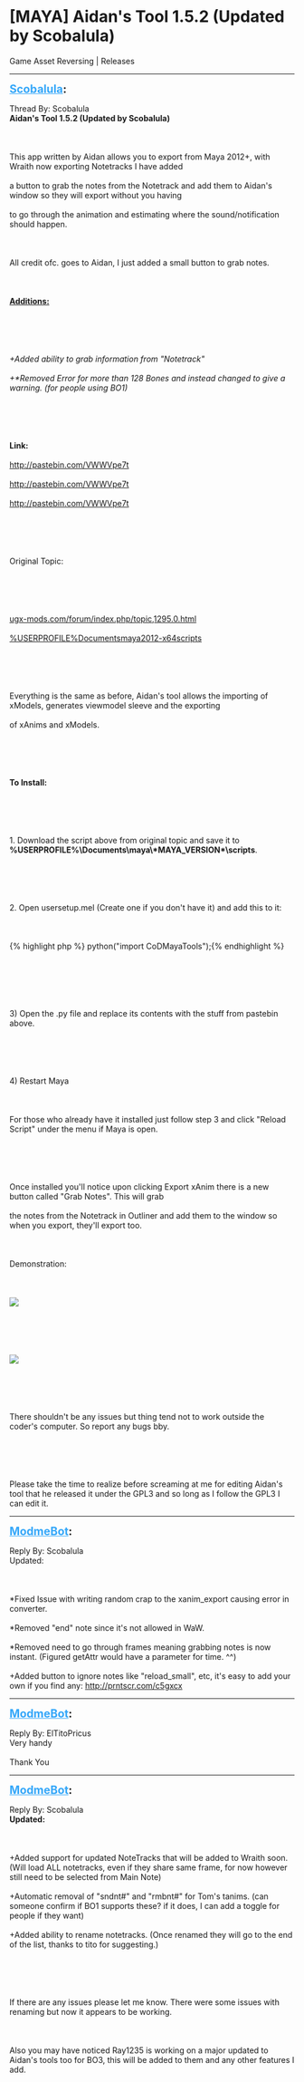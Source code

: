 # [MAYA] Aidan's Tool 1.5.2 (Updated by Scobalula)
Game Asset Reversing | Releases

---
<strong style="font-size: 1.4em;"><span style="text-decoration: underline;text-decoration-color: #34a7f9;"><span style="color:#34a7f9;">Scobalula</span></span>:</strong>

<p>Thread By: Scobalula<br /><strong>Aidan&#39;s Tool 1.5.2 (Updated by Scobalula)</strong><br /><br /><br /><br />This app written by Aidan allows you to export from Maya 2012+, with Wraith now exporting Notetracks I have added <br /><br />a button to grab the notes from the Notetrack and add them to Aidan&#39;s window so they will export without you having<br /><br />to go through the animation and estimating where the sound/notification should happen.<br /><br /><br /><br />All credit ofc. goes to Aidan, I just added a small button to grab notes.<br /><br /><br /><br /><span style="text-decoration: underline"><strong>Additions:</strong></span><br /><br /><br /><br /><br /><br /><em>+Added ability to grab information from &quot;Notetrack&quot;</em><br /><br /><em>+*Removed Error for more than 128 Bones and instead changed to give a warning. (for people using BO1)</em><br /><br /><br /><br /><br /><br /><strong>Link:</strong><br /><br /><a href="http://pastebin.com/VWWVpe7t">http://pastebin.com/VWWVpe7t</a><br /><br /><a href="http://pastebin.com/VWWVpe7t">http://pastebin.com/VWWVpe7t</a><br /><br /><a href="http://pastebin.com/VWWVpe7t">http://pastebin.com/VWWVpe7t</a><br /><br /><br /><br /><br /><br />Original Topic:<br /><br /><br /><br /><br /><br /><a href=""http://ugx-mods.com/forum/index.php/topic,1295.0.html"">ugx-mods.com/forum/index.php/topic,1295.0.html</a><br /><br /><a href="%USERPROFILE%Documentsmaya2012-x64scripts">%USERPROFILE%Documentsmaya2012-x64scripts</a><br /><br /><br /><br /><br /><br />Everything is the same as before, Aidan&#39;s tool allows the importing of xModels, generates viewmodel sleeve and the exporting<br /><br />of xAnims and xModels.<br /><br /><br /><br /><br /><br /><strong>To Install:</strong><br /><br /><br /><br /><br /><br />1. Download the script above from original topic and save it to <strong>%USERPROFILE%\Documents\maya\*MAYA_VERSION*\scripts</strong>.<br /><br /><br /><br /><br /><br />2. Open usersetup.mel (Create one if you don&#39;t have it) and add this to it:<br /><br /><br /><br />{% highlight php %}
python("import CoDMayaTools");{% endhighlight %}
<br /><br /><br /><br /><br /><br /><br />3) Open the .py file and replace its contents with the stuff from pastebin above.<br /><br /><br /><br /><br /><br />4) Restart Maya<br /><br /><br /><br />For those who already have it installed just follow step 3 and click &quot;Reload Script&quot; under the menu if Maya is open.<br /><br /><br /><br /><br /><br />Once installed you&#39;ll notice upon clicking Export xAnim there is a new button called &quot;Grab Notes&quot;. This will grab<br /><br />the notes from the Notetrack in Outliner and add them to the window so when you export, they&#39;ll export too.<br /><br /><br /><br />Demonstration:<br /><br /><br /><br /><img style="max-width: 500px;" src="https://i.gyazo.com/40597536a8623d92327754b32c5f1013.gif"><br /><br /><br /><br /><br /><br /><img style="max-width: 500px;" src="https://i.gyazo.com/295cd6aaf5f0f2864f2326a4494fb1fc.gif"><br /><br /><br /><br /><br /><br />There shouldn&#39;t be any issues but thing tend not to work outside the coder&#39;s computer.  So report any bugs bby. <br /><br /><br /><br /><br /><br />Please take the time to realize before screaming at me for editing Aidan&#39;s tool that he released it under the GPL3 and so long as I follow the GPL3 I can edit it.</p>

---
<strong style="font-size: 1.4em;"><span style="text-decoration: underline;text-decoration-color: #34a7f9;"><span style="color:#34a7f9;">ModmeBot</span></span>:</strong>

<p>Reply By: Scobalula<br />Updated:<br /><br /><br /><br />*Fixed Issue with writing random crap to the xanim_export causing error in converter.<br /><br />*Removed &quot;end&quot; note since it&#39;s not allowed in WaW.<br /><br />*Removed need to go through frames meaning grabbing notes is now instant. (Figured getAttr would have a parameter for time. ^^)<br /><br />+Added button to ignore notes like &quot;reload_small&quot;, etc, it&#39;s easy to add your own if you find any: <a href="http://prntscr.com/c5gxcx">http://prntscr.com/c5gxcx</a></p>

---
<strong style="font-size: 1.4em;"><span style="text-decoration: underline;text-decoration-color: #34a7f9;"><span style="color:#34a7f9;">ModmeBot</span></span>:</strong>

<p>Reply By: ElTitoPricus<br />Very handy <br /><br />Thank You</p>

---
<strong style="font-size: 1.4em;"><span style="text-decoration: underline;text-decoration-color: #34a7f9;"><span style="color:#34a7f9;">ModmeBot</span></span>:</strong>

<p>Reply By: Scobalula<br /><strong>Updated:</strong><br /><br /><br /><br />+Added support for updated NoteTracks that will be added to Wraith soon. (Will load ALL notetracks, even if they share same frame, for now however still need to be selected from Main Note)<br /><br />+Automatic removal of &quot;sndnt#&quot; and &quot;rmbnt#&quot; for Tom&#39;s tanims. (can someone confirm if BO1 supports these? if it does, I can add a toggle for people if they want)<br /><br />+Added ability to rename notetracks. (Once renamed they will go to the end of the list, thanks to tito for suggesting.)<br /><br /><br /><br /><br /><br />If there are any issues please let me know. There were some issues with renaming but now it appears to be working.<br /><br /><br /><br />Also you may have noticed Ray1235 is working on a major updated to Aidan&#39;s tools too for BO3, this will be added to them and any other features I add.</p>
